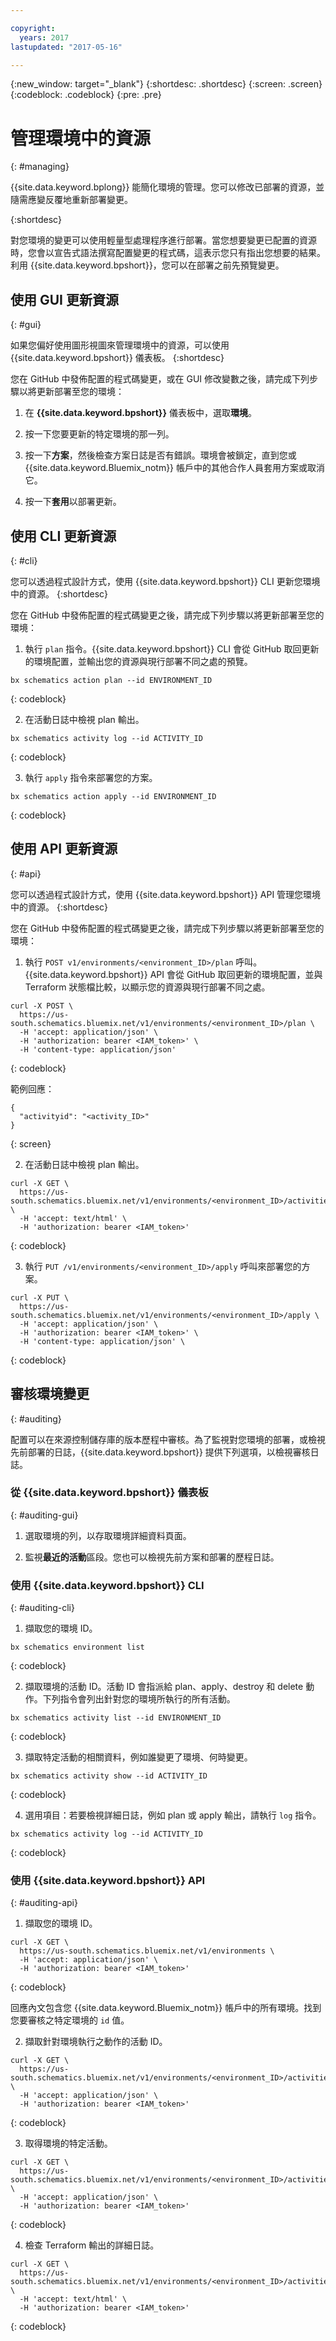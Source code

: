 ```yaml
---

copyright:
  years: 2017
lastupdated: "2017-05-16"

---
```

{:new_window: target="_blank"}
{:shortdesc: .shortdesc}
{:screen: .screen}
{:codeblock: .codeblock}
{:pre: .pre}

# 管理環境中的資源
{: #managing}

{{site.data.keyword.bplong}} 能簡化環境的管理。您可以修改已部署的資源，並隨需應變反覆地重新部署變更。

{:shortdesc}

對您環境的變更可以使用輕量型處理程序進行部署。當您想要變更已配置的資源時，您會以宣告式語法撰寫配置變更的程式碼，這表示您只有指出您想要的結果。利用 {{site.data.keyword.bpshort}}，您可以在部署之前先預覽變更。


## 使用 GUI 更新資源
{: #gui}

如果您偏好使用圖形視圖來管理環境中的資源，可以使用 {{site.data.keyword.bpshort}} 儀表板。
{:shortdesc}

您在 GitHub 中發佈配置的程式碼變更，或在 GUI 修改變數之後，請完成下列步驟以將更新部署至您的環境：

1. 在 **{{site.data.keyword.bpshort}}** 儀表板中，選取**環境**。

2. 按一下您要更新的特定環境的那一列。

3. 按一下**方案**，然後檢查方案日誌是否有錯誤。環境會被鎖定，直到您或 {{site.data.keyword.Bluemix_notm}} 帳戶中的其他合作人員套用方案或取消它。 

4. 按一下**套用**以部署更新。 


## 使用 CLI 更新資源
{: #cli}

您可以透過程式設計方式，使用 {{site.data.keyword.bpshort}} CLI 更新您環境中的資源。
{:shortdesc}

您在 GitHub 中發佈配置的程式碼變更之後，請完成下列步驟以將更新部署至您的環境：

1. 執行 `plan` 指令。{{site.data.keyword.bpshort}} CLI 會從 GitHub 取回更新的環境配置，並輸出您的資源與現行部署不同之處的預覽。

  ```
  bx schematics action plan --id ENVIRONMENT_ID
  ```
  {: codeblock}

2. 在活動日誌中檢視 plan 輸出。

  ```
  bx schematics activity log --id ACTIVITY_ID
  ```
  {: codeblock}

3. 執行 `apply` 指令來部署您的方案。 

  ```
  bx schematics action apply --id ENVIRONMENT_ID
  ```
  {: codeblock}


## 使用 API 更新資源
{: #api}

您可以透過程式設計方式，使用 {{site.data.keyword.bpshort}} API 管理您環境中的資源。
{:shortdesc}

您在 GitHub 中發佈配置的程式碼變更之後，請完成下列步驟以將更新部署至您的環境：

1. 執行 `POST v1/environments/<environment_ID>/plan` 呼叫。{{site.data.keyword.bpshort}} API 會從 GitHub 取回更新的環境配置，並與 Terraform 狀態檔比較，以顯示您的資源與現行部署不同之處。

  ```
  curl -X POST \
    https://us-south.schematics.bluemix.net/v1/environments/<environment_ID>/plan \
    -H 'accept: application/json' \
    -H 'authorization: bearer <IAM_token>' \
    -H 'content-type: application/json'
  ```
  {: codeblock}

  範例回應：
  ```
  {
    "activityid": "<activity_ID>"
  }
  ```
  {: screen}

2. 在活動日誌中檢視 plan 輸出。

  ```
  curl -X GET \
    https://us-south.schematics.bluemix.net/v1/environments/<environment_ID>/activities/<activity_ID>/log \
    -H 'accept: text/html' \
    -H 'authorization: bearer <IAM_token>'
  ```
  {: codeblock}

3. 執行 `PUT /v1/environments/<environment_ID>/apply` 呼叫來部署您的方案。 

  ```
  curl -X PUT \
    https://us-south.schematics.bluemix.net/v1/environments/<environment_ID>/apply \
    -H 'accept: application/json' \
    -H 'authorization: bearer <IAM_token>' \
    -H 'content-type: application/json' \
  ```
  {: codeblock}


## 審核環境變更
{: #auditing}

配置可以在來源控制儲存庫的版本歷程中審核。為了監視對您環境的部署，或檢視先前部署的日誌，{{site.data.keyword.bpshort}} 提供下列選項，以檢視審核日誌。

### 從 {{site.data.keyword.bpshort}} 儀表板
{: #auditing-gui}

1. 選取環境的列，以存取環境詳細資料頁面。

2. 監視**最近的活動**區段。您也可以檢視先前方案和部署的歷程日誌。

### 使用 {{site.data.keyword.bpshort}} CLI
{: #auditing-cli}

1. 擷取您的環境 ID。

  ```
  bx schematics environment list
  ```
  {: codeblock}

2. 擷取環境的活動 ID。活動 ID 會指派給 plan、apply、destroy 和 delete 動作。下列指令會列出針對您的環境所執行的所有活動。

  ```
  bx schematics activity list --id ENVIRONMENT_ID
  ```
  {: codeblock}

3. 擷取特定活動的相關資料，例如誰變更了環境、何時變更。

  ```
  bx schematics activity show --id ACTIVITY_ID
  ```
  {: codeblock}

4. 選用項目：若要檢視詳細日誌，例如 plan 或 apply 輸出，請執行 `log` 指令。 

  ```
  bx schematics activity log --id ACTIVITY_ID
  ```
  {: codeblock}

### 使用 {{site.data.keyword.bpshort}} API
{: #auditing-api}

1. 擷取您的環境 ID。

  ```
  curl -X GET \
    https://us-south.schematics.bluemix.net/v1/environments \
    -H 'accept: application/json' \
    -H 'authorization: bearer <IAM_token>'
  ```
  {: codeblock}
  
  回應內文包含您 {{site.data.keyword.Bluemix_notm}} 帳戶中的所有環境。找到您要審核之特定環境的 `id` 值。

2. 擷取針對環境執行之動作的活動 ID。

  ```
  curl -X GET \
    https://us-south.schematics.bluemix.net/v1/environments/<environment_ID>/activities \
    -H 'accept: application/json' \
    -H 'authorization: bearer <IAM_token>'
  ```
  {: codeblock}

3. 取得環境的特定活動。 

  ```
  curl -X GET \
    https://us-south.schematics.bluemix.net/v1/environments/<environment_ID>/activities/<activity_ID> \
    -H 'accept: application/json' \
    -H 'authorization: bearer <IAM_token>'
  ```
  {: codeblock}

4. 檢查 Terraform 輸出的詳細日誌。

  ```
  curl -X GET \
    https://us-south.schematics.bluemix.net/v1/environments/<environment_ID>/activities/<activity_ID>/log \
    -H 'accept: text/html' \
    -H 'authorization: bearer <IAM_token>'
  ```
  {: codeblock}
